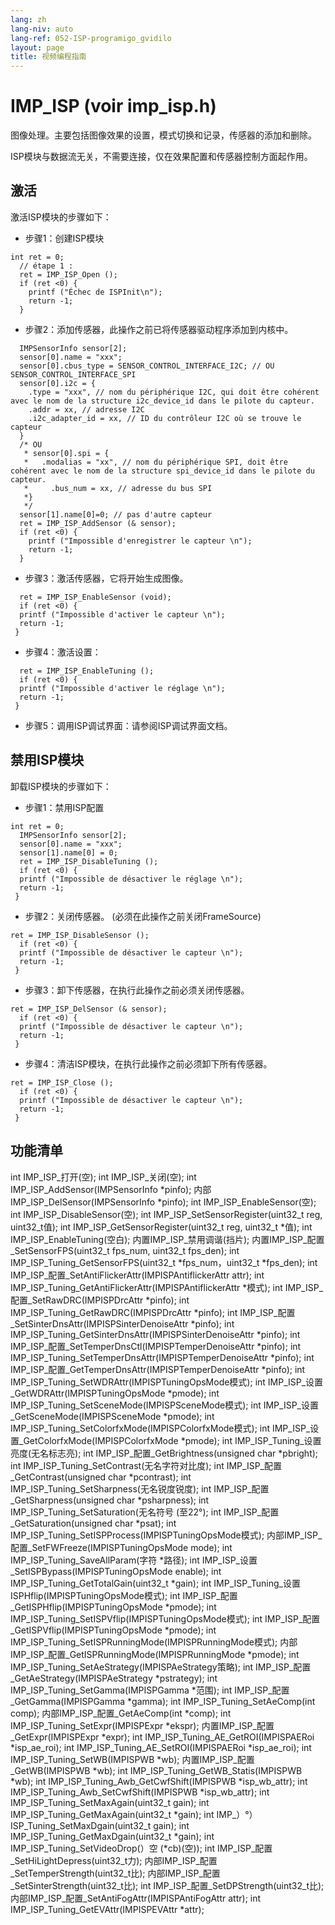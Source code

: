 ```yaml
---
lang: zh
lang-niv: auto
lang-ref: 052-ISP-programigo_gvidilo
layout: page
title: 视频编程指南
---
```


# IMP_ISP (voir imp_isp.h)
图像处理。主要包括图像效果的设置，模式切换和记录，传感器的添加和删除。

ISP模块与数据流无关，不需要连接，仅在效果配置和传感器控制方面起作用。

## 激活

激活ISP模块的步骤如下：
* 步骤1：创建ISP模块

```
int ret = 0;
  // étape 1 : 
  ret = IMP_ISP_Open (); 
  if (ret <0) {
    printf ("Échec de ISPInit\n");
    return -1;
  }
```
* 步骤2：添加传感器，此操作之前已将传感器驱动程序添加到内核中。



```
  IMPSensorInfo sensor[2];
  sensor[0].name = "xxx";
  sensor[0].cbus_type = SENSOR_CONTROL_INTERFACE_I2C; // OU SENSOR_CONTROL_INTERFACE_SPI
  sensor[0].i2c = {
    .type = "xxx", // nom du périphérique I2C, qui doit être cohérent avec le nom de la structure i2c_device_id dans le pilote du capteur.
    .addr = xx, // adresse I2C
    .i2c_adapter_id = xx, // ID du contrôleur I2C où se trouve le capteur
  }
  /* OU
   * sensor[0].spi = {
   *   .modalias = "xx", // nom du périphérique SPI, doit être cohérent avec le nom de la structure spi_device_id dans le pilote du capteur.
   *     .bus_num = xx, // adresse du bus SPI
   *}
   */
  sensor[1].name[0]=0; // pas d'autre capteur
  ret = IMP_ISP_AddSensor (& sensor); 
  if (ret <0) {
    printf ("Impossible d'enregistrer le capteur \n");
    return -1;
  }
```
* 步骤3：激活传感器，它将开始生成图像。



```
  ret = IMP_ISP_EnableSensor (void);
  if (ret <0) {
  printf ("Impossible d'activer le capteur \n");
  return -1;
 }
```
* 步骤4：激活设置：



```
  ret = IMP_ISP_EnableTuning (); 
  if (ret <0) {
  printf ("Impossible d'activer le réglage \n");
  return -1;
 }
```
* 步骤5：调用ISP调试界面：请参阅ISP调试界面文档。




## 禁用ISP模块

卸载ISP模块的步骤如下：
* 步骤1：禁用ISP配置

```
int ret = 0;
  IMPSensorInfo sensor[2];
  sensor[0].name = "xxx";
  sensor[1].name[0] = 0;
  ret = IMP_ISP_DisableTuning ();
  if (ret <0) {
  printf ("Impossible de désactiver le réglage \n");
  return -1;
 }
```
* 步骤2：关闭传感器。 (必须在此操作之前关闭FrameSource)



```
ret = IMP_ISP_DisableSensor (); 
  if (ret <0) {
  printf ("Impossible de désactiver le capteur \n");
  return -1;
 }
```

* 步骤3：卸下传感器，在执行此操作之前必须关闭传感器。



```
ret = IMP_ISP_DelSensor (& sensor); 
  if (ret <0) {
  printf ("Impossible de désactiver le capteur \n");
  return -1;
 }
```
* 步骤4：清洁ISP模块，在执行此操作之前必须卸下所有传感器。



```
ret = IMP_ISP_Close ();
  if (ret <0) {
  printf ("Impossible de désactiver le capteur \n");
  return -1;
 }
```



## 功能清单

int IMP_ISP_打开(空);
int IMP_ISP_关闭(空);
int IMP_ISP_AddSensor(IMPSensorInfo *pinfo);
内部IMP_ISP_DelSensor(IMPSensorInfo *pinfo);
int IMP_ISP_EnableSensor(空);
int IMP_ISP_DisableSensor(空);
int IMP_ISP_SetSensorRegister(uint32_t reg, uint32_t值);
int IMP_ISP_GetSensorRegister(uint32_t reg, uint32_t *值);
int IMP_ISP_EnableTuning(空白);
内置IMP_ISP_禁用调谐(挡片);
内置IMP_ISP_配置_SetSensorFPS(uint32_t fps_num, uint32_t fps_den);
int IMP_ISP_Tuning_GetSensorFPS(uint32_t *fps_num，uint32_t *fps_den);
int IMP_ISP_配置_SetAntiFlickerAttr(IMPISPAntiflickerAttr attr);
int IMP_ISP_Tuning_GetAntiFlickerAttr(IMPISPAntiflickerAttr *模式);
int IMP_ISP_配置_SetRawDRC(IMPISPDrcAttr *pinfo);
int IMP_ISP_Tuning_GetRawDRC(IMPISPDrcAttr *pinfo);
int IMP_ISP_配置_SetSinterDnsAttr(IMPISPSinterDenoiseAttr *pinfo);
int IMP_ISP_Tuning_GetSinterDnsAttr(IMPISPSinterDenoiseAttr *pinfo);
int IMP_ISP_配置_SetTemperDnsCtl(IMPISPTemperDenoiseAttr *pinfo);
int IMP_ISP_Tuning_SetTemperDnsAttr(IMPISPTemperDenoiseAttr *pinfo);
int IMP_ISP_配置_GetTemperDnsAttr(IMPISPTemperDenoiseAttr *pinfo);
int IMP_ISP_Tuning_SetWDRAttr(IMPISPTuningOpsMode模式);
int IMP_ISP_设置_GetWDRAttr(IMPISPTuningOpsMode *pmode);
int IMP_ISP_Tuning_SetSceneMode(IMPISPSce​​neMode模式);
int IMP_ISP_设置_GetSceneMode(IMPISPSceneMode *pmode);
int IMP_ISP_Tuning_SetColorfxMode(IMPISPColorfxMode模式);
int IMP_ISP_设置_GetColorfxMode(IMPISPColorfxMode *pmode);
int IMP_ISP_Tuning_设置亮度(无名标志亮);
int IMP_ISP_配置_GetBrightness(unsigned char *pbright);
int IMP_ISP_Tuning_SetContrast(无名字符对比度);
int IMP_ISP_配置_GetContrast(unsigned char *pcontrast);
int IMP_ISP_Tuning_SetSharpness(无名锐度锐度);
int IMP_ISP_配置_GetSharpness(unsigned char *psharpness);
int IMP_ISP_Tuning_SetSaturation(无名符号 (至22°);
int IMP_ISP_配置_GetSaturation(unsigned char *psat);
int IMP_ISP_Tuning_SetISPProcess(IMPISPTuningOpsMode模式);
内部IMP_ISP_配置_SetFWFreeze(IMPISPTuningOpsMode mode);
int IMP_ISP_Tuning_SaveAllParam(字符 *路径);
int IMP_ISP_设置_SetISPBypass(IMPISPTuningOpsMode enable);
int IMP_ISP_Tuning_GetTotalGain(uint32_t *gain);
int IMP_ISP_Tuning_设置ISPHflip(IMPISPTuningOpsMode模式);
int IMP_ISP_配置_GetISPHflip(IMPISPTuningOpsMode *pmode);
int IMP_ISP_Tuning_SetISPVflip(IMPISPTuningOpsMode模式);
int IMP_ISP_配置_GetISPVflip(IMPISPTuningOpsMode *pmode);
int IMP_ISP_Tuning_SetISPRunningMode(IMPISPRunningMode模式);
内部IMP_ISP_配置_GetISPRunningMode(IMPISPRunningMode *pmode);
int IMP_ISP_Tuning_SetAeStrategy(IMPISPAeStrategy策略);
int IMP_ISP_配置_GetAeStrategy(IMPISPAeStrategy *pstrategy);
int IMP_ISP_Tuning_SetGamma(IMPISPGamma *范围);
int IMP_ISP_配置_GetGamma(IMPISPGamma *gamma);
int IMP_ISP_Tuning_SetAeComp(int comp);
内部IMP_ISP_配置_GetAeComp(int *comp);
int IMP_ISP_Tuning_SetExpr(IMPISPExpr *ekspr);
内置IMP_ISP_配置_GetExpr(IMPISPExpr *expr);
int IMP_ISP_Tuning_AE_GetROI(IMPISPAERoi *isp_ae_roi);
int IMP_ISP_Tuning_AE_SetROI(IMPISPAERoi *isp_ae_roi);
int IMP_ISP_Tuning_SetWB(IMPISPWB *wb);
内置IMP_ISP_配置_GetWB(IMPISPWB *wb);
int IMP_ISP_Tuning_GetWB_Statis(IMPISPWB *wb);
int IMP_ISP_Tuning_Awb_GetCwfShift(IMPISPWB *isp_wb_attr);
int IMP_ISP_Tuning_Awb_SetCwfShift(IMPISPWB *isp_wb_attr);
int IMP_ISP_Tuning_SetMaxAgain(uint32_t gain);
int IMP_ISP_Tuning_GetMaxAgain(uint32_t *gain);
int IMP_）°）ISP_Tuning_SetMaxDgain(uint32_t gain);
int IMP_ISP_Tuning_GetMaxDgain(uint32_t *gain);
int IMP_ISP_Tuning_SetVideoDrop(）空 (*cb)(空));
int IMP_ISP_配置_SetHiLightDepress(uint32_t力);
内部IMP_ISP_配置_SetTemperStrength(uint32_t比);
内部IMP_ISP_配置_SetSinterStrength(uint32_t比);
int IMP_ISP_配置_SetDPStrength(uint32_t比);
内部IMP_ISP_配置_SetAntiFogAttr(IMPISPAntiFogAttr attr);
int IMP_ISP_Tuning_GetEVAttr(IMPISPEVAttr *attr);


